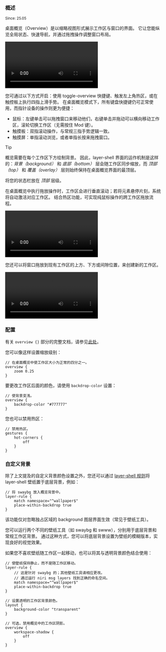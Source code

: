 ### 概述

<sup>Since: 25.05</sup>

桌面概览（Overview）是以缩略视图形式展示工作区与窗口的界面。
它让您能纵览全局状态、快速导航，并通过拖拽操作调整窗口布局。

<video controls src="https://github.com/user-attachments/assets/379a5d1f-acdb-4c11-b36c-e85fd91f0995">

https://github.com/user-attachments/assets/379a5d1f-acdb-4c11-b36c-e85fd91f0995

</video>

您可通过以下方式开启：使用 toggle-overview 快捷键、触发左上角热区，或在触控板上执行四指上滑手势。
在桌面概览模式下，所有键盘快捷键仍可正常使用，而指针设备的操作则更为便捷：

- 鼠标：左键单击可以拖拽窗口来移动他们，右键单击并拖动可以横向移动工作区，滚轮切换工作区（无需按住 Mod 键）。
- 触摸板：双指滚动操作，与常规三指手势逻辑一致。
- 触摸屏：单指滚动浏览，或者单指长按来拖拽窗口。

> [!TIP]
> 概览需要在每个工作区下方绘制背景。
> 因此，layer-shell 界面的运作机制是这样的：*背景（background）* 和 *底部（bottom）* 层会随工作区同步缩放，而 *顶部（top）* 和 *覆盖（overlay）* 层则始终保持在桌面概览界面的最顶层。
>
> 将您的状态栏放在 *顶部* 层级。

在桌面概览中执行拖放操作时，工作区会进行垂直滚动；若将元素悬停片刻，系统将自动激活对应工作区。
结合热区功能，可实现纯鼠标操作的跨工作区拖放流程。

<video controls src="https://github.com/user-attachments/assets/5f09c5b7-ff40-462b-8b9c-f1b8073a2cbb">

https://github.com/user-attachments/assets/5f09c5b7-ff40-462b-8b9c-f1b8073a2cbb

</video>

您还可以将窗口拖放到现有工作区的上方、下方或间隙位置，来创建新的工作区。

<video controls src="https://github.com/user-attachments/assets/b76d5349-aa20-4889-ab90-0a51554c789d">

https://github.com/user-attachments/assets/b76d5349-aa20-4889-ab90-0a51554c789d

</video>

### 配置

有关 `overview {}` 部分的完整文档，请参见[此处](./Configuration:-Miscellaneous.md#overview)。

您可以像这样设置缩放级别：

```kdl
// 在桌面概览中使工作区大小为正常的四分之一。
overview {
    zoom 0.25
}
```

要更改工作区后面的颜色，请使用 `backdrop-color` 设置：

```kdl
// 使背景变浅。
overview {
    backdrop-color "#777777"
}
```

您也可以禁用热区：

```kdl
// 禁用热区。
gestures {
    hot-corners {
        off
    }
}
```

### 自定义背景

除了上文提及的自定义背景颜色设置之外，您还可以通过 [layer-shell 规则](./Configuration:-Layer-Rules.md#place-within-backdrop)将 layer-shell 壁纸置于底层背景，例如：

```kdl
// 将 swaybg 放入概览背景中。
layer-rule {
    match namespace="^wallpaper$"
    place-within-backdrop true
}
```

该功能仅对忽略独占区域的 background 图层界面生效（常见于壁纸工具）。

您可以运行两个不同的壁纸工具（如 swaybg 和 swww），分别用于底层背景和常规工作区背景。
通过这种方式，您可以将底层背景设置为壁纸的模糊版本，实现良好的视觉效果。

如果您不喜欢壁纸随工作区一起移动，也可以将其与透明背景颜色结合使用：

```kdl
// 使壁纸保持静止，而不是随工作区移动。
layer-rule {
    // 这是针对 swaybg 的；其他壁纸工具请相应更改。
    // 通过运行 niri msg layers 找到正确的命名空间。
    match namespace="^wallpaper$"
    place-within-backdrop true
}

// 设置透明的工作区背景颜色。
layout {
    background-color "transparent"
}

// 可选，禁用概览中的工作区阴影。
overview {
    workspace-shadow {
        off
    }
}
```

